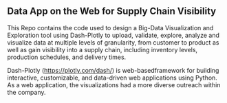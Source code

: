 ## Data App on the Web for Supply Chain Visibility
This Repo contains the code used to design a Big-Data Visualization and Exploration tool using Dash-Plotly to
upload, validate, explore, analyze and visualize data at multiple levels of granularity, from customer to product as well as gain visibility into a supply chain, including inventory levels, production schedules, and delivery times. 

Dash-Plotly (https://plotly.com/dash/) is web-basedframework for building interactive, customizable, and data-driven web applications using Python. As a web
application, the visualizations had a more diverse outreach within the company.

